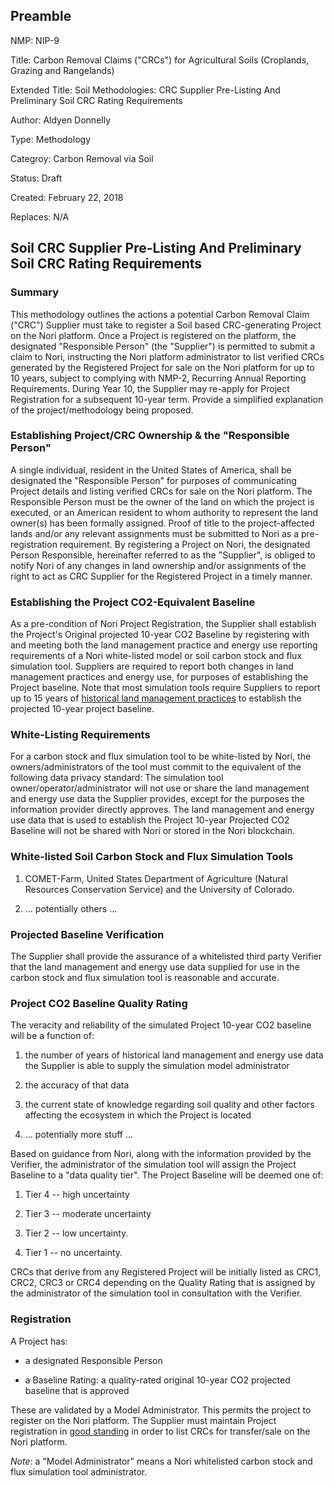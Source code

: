 ## Preamble

  NMP: NIP-9

  Title: Carbon Removal Claims ("CRCs") for Agricultural Soils (Croplands, Grazing and Rangelands) 

  Extended Title: Soil Methodologies: CRC Supplier Pre-Listing And Preliminary Soil CRC Rating Requirements

  Author: Aldyen Donnelly

  Type: Methodology

  Categroy: Carbon Removal via Soil

  Status: Draft

  Created: February 22, 2018

  Replaces: N/A

## Soil CRC Supplier Pre-Listing And Preliminary Soil CRC Rating Requirements

### Summary

This methodology outlines the actions a potential Carbon Removal Claim ("CRC")
Supplier must take to register a Soil based CRC-generating Project on the Nori platform.
Once a Project is registered on the platform, the designated "Responsible
Person" (the "Supplier") is permitted to submit a claim to Nori,
instructing the Nori platform administrator to list verified CRCs generated by
the Registered Project for sale on the Nori platform for up to 10 years, subject
to complying with NMP-2, Recurring Annual Reporting Requirements.  During Year
10, the Supplier may re-apply for Project Registration for a subsequent 10-year
term.  Provide a simplified explanation of the project/methodology being
proposed.

### Establishing Project/CRC Ownership & the "Responsible Person"

A single individual, resident in the United States of America, shall be
designated the "Responsible Person" for purposes of communicating Project
details and listing verified CRCs for sale on the Nori platform.  The
Responsible Person must be the owner of the land on which the project is
executed, or an American resident to whom authority to represent the land
owner(s) has been formally assigned.  Proof of title to the project-affected
lands and/or any relevant assignments must be submitted to Nori as a
pre-registration requirement.  By registering a Project on Nori, the designated
Person Responsible, hereinafter referred to as the "Supplier", is obliged to
notify Nori of any changes in land ownership and/or assignments of the right to
act as CRC Supplier for the Registered Project in a timely manner.

### Establishing the Project CO2-Equivalent Baseline

As a pre-condition of Nori Project Registration, the Supplier shall establish the
Project's Original projected 10-year CO2 Baseline by registering with and
meeting both the land management practice and energy use reporting requirements
of a Nori white-listed model or soil carbon stock and flux simulation tool.
Suppliers are required to report both changes in land management practices and
energy use, for purposes of establishing the Project baseline. Note that most
simulation tools require Suppliers to report up to 15 years of [historical land
management practices](NMP-???) to establish the projected 10-year project baseline.

### White-Listing Requirements

For a carbon stock and flux simulation tool to be
white-listed by Nori, the owners/administrators of the tool must commit to
the equivalent of the following data privacy standard: The simulation tool
owner/operator/administrator will not use or share the land management and
energy use data the Supplier provides, except for the purposes the information
provider directly approves.  The land management and energy use data that is
used to establish the Project 10-year Projected CO2 Baseline will not be shared
with Nori or stored in the Nori blockchain.

### White-listed Soil Carbon Stock and Flux Simulation Tools

1. COMET-Farm, United States Department of Agriculture (Natural Resources
Conservation Service) and the University of Colorado.

2. ... potentially others ...

### Projected Baseline Verification

The Supplier shall provide the assurance of a whitelisted third party Verifier that
the land management and energy use data supplied for use in the carbon stock and
flux simulation tool is reasonable and accurate.

### Project CO2 Baseline Quality Rating

The veracity and reliability of the simulated Project 10-year CO2
baseline will be a function of:

  1. the number of years of historical land management
     and energy use data the Supplier is able to supply
     the simulation model administrator
     
  2. the accuracy of that data
  
  3. the current state of knowledge regarding soil quality and other factors
     affecting the ecosystem in which the Project is located
  
  4. ... potentially more stuff ...
  
Based on guidance from Nori, along with the information provided by the Verifier,
the administrator of the simulation tool will assign the Project Baseline to a
"data quality tier".  The Project Baseline will be deemed one of:

  1. Tier 4 -- high uncertainty

  2. Tier 3 -- moderate uncertainty
   
  3. Tier 2 -- low uncertainty.
   
  4. Tier 1 -- no uncertainty.
   
CRCs that derive from any Registered Project will be initially listed as
CRC1, CRC2, CRC3 or CRC4 depending on the Quality Rating that is assigned
by the administrator of the simulation tool in consultation with the Verifier.

### Registration

A Project has:

  * a designated Responsible Person

  * a Baseline Rating: a quality-rated original 10-year CO2 projected
    baseline that is approved

These are validated by a Model Administrator. This permits the project to
register on the Nori platform. The Supplier must maintain Project
registration in [good standing](NIP-???) in order to list CRCs for
transfer/sale on the Nori platform.

_Note_: a "Model Administrator" means a Nori whitelisted carbon stock and
flux simulation tool administrator.
